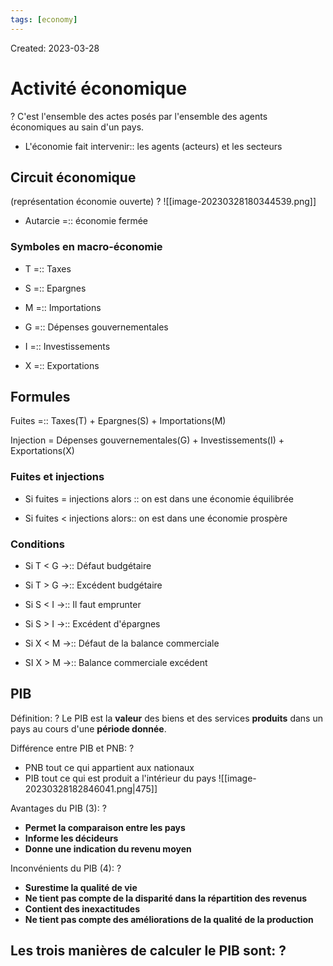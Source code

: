 ```yaml
---
tags: [economy] 
---
```

Created: 2023-03-28

# Activité économique
?
C'est l'ensemble des actes posés par l'ensemble des agents économiques au sain d'un pays.
<!--SR:!2023-03-31,1,210-->

- L'économie fait intervenir:: les agents (acteurs) et les secteurs
<!--SR:!2023-04-01,3,250-->

## Circuit économique
(représentation économie ouverte)
?
![[image-20230328180344539.png]]
<!--SR:!2023-04-01,3,250-->

- Autarcie =:: économie fermée
<!--SR:!2023-04-01,3,250-->

### Symboles en macro-économie
- T =:: Taxes
<!--SR:!2023-04-02,4,270-->
- S =:: Epargnes
<!--SR:!2023-04-02,4,270-->
- M =:: Importations
<!--SR:!2023-04-02,4,270-->
- G =:: Dépenses gouvernementales
<!--SR:!2023-04-02,4,270-->
- I =:: Investissements
<!--SR:!2023-04-02,4,270-->
- X =:: Exportations
<!--SR:!2023-04-02,4,270-->

## Formules
Fuites =:: Taxes(T) + Epargnes(S) + Importations(M)
<!--SR:!2023-04-01,3,250-->
Injection = Dépenses gouvernementales(G) + Investissements(I) + Exportations(X)

### Fuites et injections
- Si fuites = injections alors :: on est dans une économie équilibrée
<!--SR:!2023-04-01,3,250-->
- Si fuites < injections alors:: on est dans une économie prospère
<!--SR:!2023-04-01,3,250-->

### Conditions
- Si T < G $\rightarrow$:: Défaut budgétaire
<!--SR:!2023-04-01,2,230-->
- Si T > G $\rightarrow$:: Excédent budgétaire
<!--SR:!2023-04-01,3,250-->
- Si S < I $\rightarrow$:: Il faut emprunter
<!--SR:!2023-04-01,2,230-->
- Si S > I $\rightarrow$:: Excédent d'épargnes
<!--SR:!2023-04-01,3,250-->
- Si X < M $\rightarrow$:: Défaut de la balance commerciale
<!--SR:!2023-04-01,3,250-->
- SI X > M $\rightarrow$:: Balance commerciale excédent
<!--SR:!2023-04-01,3,250-->

## PIB
Définition:
?
Le PIB est la **valeur** des biens et des services **produits** dans un pays au cours d'une **période donnée**.
<!--SR:!2023-03-31,1,210-->

Différence entre PIB et PNB:
?
- PNB tout ce qui appartient aux nationaux
- PIB tout ce qui est produit a l'intérieur du pays
![[image-20230328182846041.png|475]]
<!--SR:!2023-04-01,3,250-->

Avantages du PIB (3):
?
- **Permet la comparaison entre les pays**
- **Informe les décideurs**
- **Donne une indication du revenu moyen**
<!--SR:!2023-04-01,2,230-->

Inconvénients du PIB (4):
?
- **Surestime la qualité de vie**
- **Ne tient pas compte de la disparité dans la répartition des revenus**
- **Contient des inexactitudes**
- **Ne tient pas compte des améliorations de la qualité de la production**
<!--SR:!2023-03-31,1,210-->

Les trois manières de calculer le PIB sont:
?
- 